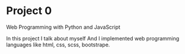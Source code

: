 # Project 0

Web Programming with Python and JavaScript

In this project I talk about myself
And I implemented web programming languages like
html, css, scss, bootstrape.